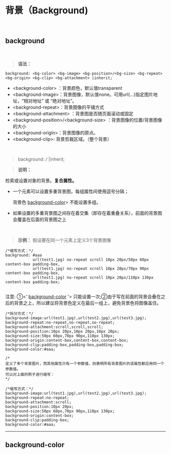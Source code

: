 # 背景（Background)

<br>

## background

<br>

> **语法：**

```
background: <bg-color> <bg-image> <bg-position>/<bg-size> <bg-repeat> <bg-origin> <bg-clip> <bg-attachment> |inherit;
```

- &lt;background-color&gt; ：背景颜色，默认值transparent
- &lt;background-image&gt;：背景图像，默认值none。可用url(…)指定图片地址，“相对地址” 或 “绝对地址”。
- &lt;background-repeat&gt;：背景图像的平铺方式
- &lt;background-attachment&gt; ：背景图是否随页面滚动或固定
- &lt;background-position&gt;/&lt;background-size&gt; ：背景图像的位置/背景图像的大小
- &lt;background-origin&gt;：背景图像的原点。
- &lt;background-clip&gt;: 背景剪裁区域。（整个背景）

<br>

> background: <bg-color> <bg-image> <bg-position>/<bg-size> <bg-repeat> <bg-origin> <bg-clip> <bg-attachment> |inherit;

> **说明：**

检索或设置对象的背景。**复合属性。**

- 一个元素可以设置多重背景图，每组属性间使用逗号分隔；

  背景色 [background-color](http://www.css88.com/book/css/properties/background/background-color.htm)> 不能设置多组。

- 如果设置的多重背景图之间存在着交集（即存在着重叠关系），前面的背景图会覆盖在后面的背景图之上

<br>


> **示例：** 假设要在同一个元素上定义3个背景图像

```
/*缩写方式：*/
background: #aaa
            url(test1.jpg) no-repeat scroll 10px 20px/50px 60px content-box padding-box,
            url(test1.jpg) no-repeat scroll 10px 20px/70px 90px content-box padding-box,
            url(test1.jpg) no-repeat scroll 10px 20px/110px 130px content-box padding-box;
            
```

注意: ①<' [background-color](http://www.css88.com/book/css/properties/background/background-color.htm) '> 只能设置一次;②由于写在前面的背景会叠在之后的背景之上，所以建议将背景色定义在最后一组上，避免背景色将图像盖住。

```
/*拆分方式：*/
background-image:url(test1.jpg),url(test2.jpg),url(test3.jpg);
background-repeat:no-repeat,no-repeat,no-repeat;
background-attachment:scroll,scroll,scroll;
background-position:10px 20px,10px 20px,10px 20px;
background-size:50px 60px,70px 90px,110px 130px;
background-origin:content-box,content-box,content-box;
background-clip:padding-box,padding-box,padding-box;
background-color:#aaa;

/*
定义了多个背景图片，而其他属性只有一个参数值，则表明所有背景图片的该属性都应用同一个参数值。
可以对上面的例子进行缩写：
*/

/*缩写方式：*/
background-image:url(test1.jpg),url(test2.jpg),url(test3.jpg);
background-repeat:no-repeat;
background-attachment:scroll;
background-position:10px 20px;
background-size:50px 60px,70px 90px,110px 130px;
background-origin:content-box;
background-clip:padding-box;
background-color:#aaa;
```



--------





## background-color
